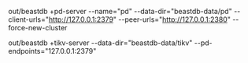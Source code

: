 out/beastdb +pd-server --name="pd" --data-dir="beastdb-data/pd"  --client-urls="http://127.0.0.1:2379" --peer-urls="http://127.0.0.1:2380" --force-new-cluster

out/beastdb +tikv-server --data-dir="beastdb-data/tikv" --pd-endpoints="127.0.0.1:2379"
